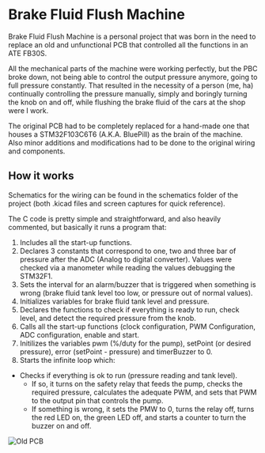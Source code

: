 # Brake Fluid Flush Machine

Brake Fluid Flush Machine is a personal project that was born in the need to replace an old and unfunctional PCB that controlled all the functions in an ATE FB30S.

All the mechanical parts of the machine were working perfectly, but the PBC broke down, not being able to control the output pressure anymore, going to full pressure constantly. That resulted in the necessity of a person (me, ha) continually controlling the pressure manually, simply and boringly turning the knob on and off, while flushing the brake fluid of the cars at the shop were I work.

The original PCB had to be completely replaced for a hand-made one that houses a STM32F103C6T6 (A.K.A. BluePill) as the brain of the machine. Also minor additions and modifications had to be done to the original wiring and components.

## How it works

Schematics for the wiring can be found in the schematics folder of the project (both .kicad files and screen captures for quick reference).

The C code is pretty simple and straightforward, and also heavily commented, but basically it runs a program that:

1. Includes all the start-up functions.
2. Declares 3 constants that correspond to one, two and three bar of pressure after the ADC (Analog to digital converter). Values were checked via a manometer while reading the values debugging the STM32F1.
3. Sets the interval for an alarm/buzzer that is triggered when something is wrong (brake fluid tank level too low, or pressure out of normal values).
4. Initializes variables for brake fluid tank level and pressure.
5. Declares the functions to check if everything is ready to run, check level, and detect the required pressure from the knob.
6. Calls all the start-up functions (clock configuration, PWM Configuration, ADC configuration, enable and start.
7. Initilizes the variables pwm (%/duty for the pump), setPoint (or desired pressure), error (setPoint - pressure) and timerBuzzer to 0.
8. Starts the infinite loop which:
  - Checks if everything is ok to run (pressure reading and tank level).
    - If so, it turns on the safety relay that feeds the pump, checks the required pressure, calculates the adequate PWM, and sets that PWM to the output pin that controls the pump.
    - If something is wrong, it sets the PMW to 0, turns the relay off, turns the red LED on, the green LED off, and starts a counter to turn the buzzer on and off.

![Old PCB]([https://media.giphy.com/media/vFKqnCdLPNOKc/giphy.gif](https://lh3.googleusercontent.com/pw/AL9nZEUgVGReLhrqR16zL7KPi0kJ3tDzJyL50DJT6V5VamN13YBF2kxTiJc6WLM347VGx549UuFdAJXR3m9obiW5IqaeX3L8vUuandymOf_PcKWV5lvItqAHTTmVo4XvODy86YN_z4QFmO7OTCPefcIpwHiC=w500-h375-no))
